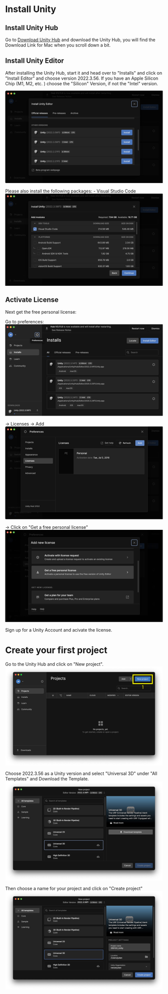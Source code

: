 # Install Unity 
## Install Unity Hub
Go to [Download Unity Hub](https://unity.com/de/download) and download the Unity Hub, you will find the Download Link for Mac when you scroll down a bit. 

## Install Unity Editor 
After installing the Unity Hub, start it and head over to "Installs" and click on "Install Editor" and choose version 2022.3.56. If you have an Apple Silicon Chip (M1, M2, etc. ) choose the "Silicon" Version, if not the "Intel" version. 

![](images/UnityInstall1.jpeg)

Please also install the following packages: 
	- Visual Studio Code
![](images/UnityInstall2.jpeg)


## Activate License

Next get the free personal license: 

Go to preferences: 
![](images/license_2.jpeg)

-> Licenses -> Add 
![](images/license_3.jpeg)

-> Click on "Get a free personal license"
![](images/license_4.jpeg)

Sign up for a Unity Account and acivate the license. 
 
# Create your first project

Go to the Unity Hub and click on "New project".
![](images/newproject1.jpg)

Choose 2022.3.56 as a Unity version and select "Universal 3D" under "All Templates" and Download the Template. 
![](images/newproject2.jpeg)

Then choose a name for your project and click on "Create project"
![](images/newproject3.jpeg)
